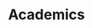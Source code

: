 ---
layout: academichistory
title: Academics
permalink: /academics/
nav: true
nav_order: 1
social: true # includes social icons at the bottom of the page
---